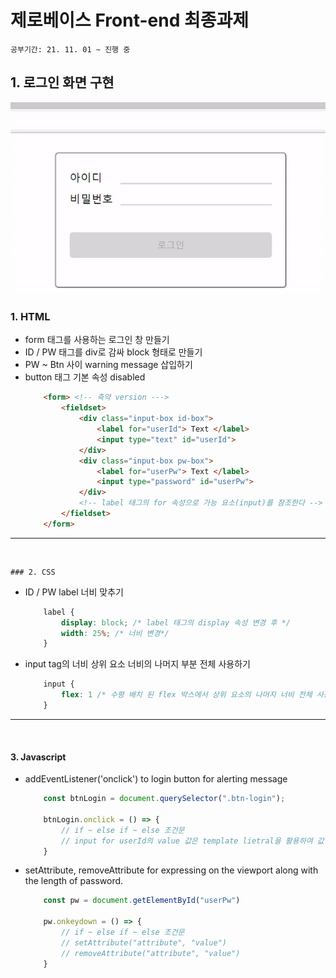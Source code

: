 # 제로베이스 Front-end 최종과제
`공부기간: 21. 11. 01 ~ 진행 중`

## 1. 로그인 화면 구현 
![login](img/login.gif)

### 1. HTML  
- form 태그를 사용하는 로그인 창 만들기
- ID / PW 태그를 div로 감싸 block 형태로 만들기
- PW ~ Btn 사이 warning message 삽입하기
- button 태그 기본 속성 disabled
    ```html
        <form> <!-- 축약 version --->
            <fieldset>
                <div class="input-box id-box">
                    <label for="userId"> Text </label>
                    <input type="text" id="userId">
                </div>
                <div class="input-box pw-box">
                    <label for="userPw"> Text </label>
                    <input type="password" id="userPw">
                </div>
                <!-- label 태그의 for 속성으로 가능 요소(input)를 참조한다 -->
            </fieldset>
        </form>
    ```
---

<br>  

    ### 2. CSS  
- ID / PW label 너비 맞추기
    ``` css
        label {
            display: block; /* label 태그의 display 속성 변경 후 */
            width: 25%; /* 너비 변경*/
        }
    ```
- input tag의 너비 상위 요소 너비의 나머지 부분 전체 사용하기
    ``` css
        input {
            flex: 1 /* 수평 배치 된 flex 박스에서 상위 요소의 나머지 너비 전체 사용 */
        }
    ```
---

<br>  

#### 3. Javascript
- addEventListener('onclick') to login button for alerting message
    ``` javascript 
        const btnLogin = document.querySelector(".btn-login");

        btnLogin.onclick = () => {
            // if ~ else if ~ else 조건문
            // input for userId의 value 값은 template lietral을 활용하여 값 추출
        }
    ```
- setAttribute, removeAttribute for expressing on the viewport along with the length of password.
    ```javascript
        const pw = document.getElementById("userPw")

        pw.onkeydown = () => {
            // if ~ else if ~ else 조건문
            // setAttribute("attribute", "value")
            // removeAttribute("attribute", "value")
        }
    ```
